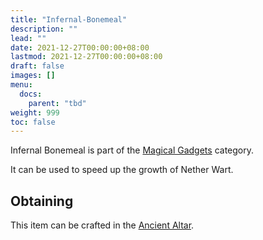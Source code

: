```yaml
---
title: "Infernal-Bonemeal"
description: ""
lead: ""
date: 2021-12-27T00:00:00+08:00
lastmod: 2021-12-27T00:00:00+08:00
draft: false
images: []
menu: 
  docs:
    parent: "tbd"
weight: 999
toc: false
---
```


Infernal Bonemeal is part of the [Magical Gadgets](https://github.com/Slimefun/Slimefun4/wiki/Magical-Gadgets) category.

It can be used to speed up the growth of Nether Wart.

## Obtaining

This item can be crafted in the [Ancient Altar](https://github.com/Slimefun/Slimefun4/wiki/Ancient-Altar).

